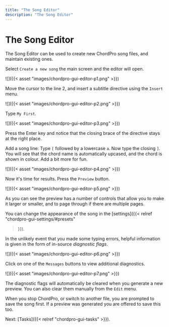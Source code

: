 ```yaml
---
title: "The Song Editor"
description: "The Song Editor"
---
```


# The Song Editor

The Song Editor can be used to create new ChordPro song files, and
maintain existing ones.

Select `Create a new song` the main screen and the editor will open.

![]({{< asset "images/chordpro-gui-editor-p1.png" >}})

Move the cursor to the line 2, and insert a subtitle directive
using the `Insert` menu.

![]({{< asset "images/chordpro-gui-editor-p2.png" >}})

Type `My First`.

![]({{< asset "images/chordpro-gui-editor-p3.png" >}})

Press the Enter key and notice that the closing brace of the
directive stays at the right place.

Add a song line: Type `[` followed by a lowercase `a`. Now type the
closing `]`. You will see that the chord name is automatically
upcased, and the chord is shown in colour. Add a bit more for fun.

![]({{< asset "images/chordpro-gui-editor-p4.png" >}})

Now it's time for results. Press the `Preview` button.

![]({{< asset "images/chordpro-gui-editor-p5.png" >}})

As you can see the preview has a number of controls that allow you to
make it larger or smaller, and to page through if there are multiple
pages.

You can change the appearance of the
song in the [settings]({{< relref "chordpro-gui-settings/#presets"
>}}).

In the unlikely event that you made some typing errors, helpful
information is given in the form of in-source *diagnostic flags*.

![]({{< asset "images/chordpro-gui-editor-p6.png" >}})

Click on one of the `Messages` buttons to view additional diagnostics.

![]({{< asset "images/chordpro-gui-editor-p7.png" >}})

The diagnostic flags will automatically be cleared when you generate a new
preview. You can also clear them manually from the `Edit` menu.

When you stop ChordPro, or switch to another file, you are prompted to
save the song first. If a preview was generated you are offered to
save this too.

Next: [Tasks]({{< relref "chordpro-gui-tasks" >}}).
